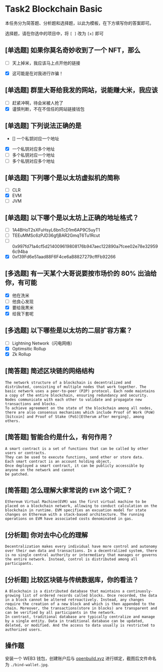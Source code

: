 # Task2 Blockchain Basic

本任务分为简答题、分析题和选择题，以此为模板，在下方填写你的答案即可。

选择题，请在你选中的项目中，将 `[ ]` 改为 `[x]` 即可



## [单选题] 如果你莫名奇妙收到了一个 NFT，那么

- [ ] 天上掉米，我应该马上点开他的链接
- [x] 这可能是在对我进行诈骗！



## [单选题] 群里大哥给我发的网站，说能赚大米，我应该

- [ ] 赶紧冲啊，待会米被人抢了
- [x] 谨慎判断，不在不信任的网站链接钱包

## [单选题] 下列说法正确的是

- [] 一个私钥对应一个地址
- [x] 一个私钥对应多个地址
- [ ] 多个私钥对应一个地址
- [ ] 多个私钥对应多个地址

 ## [单选题] 下列哪个是以太坊虚拟机的简称

- [ ] CLR
- [x] EVM
- [ ] JVM

## [单选题] 以下哪个是以太坊上正确的地址格式？

- [ ] 1A4BHoT2sXFuHsyL6bnTcD1m6AP9C5uyT1
- [ ] TEEuMMSc6zPJD36gfjBAR2GmqT6Tu1Rcut
- [ ] 0x997fd71a4cf5d214009619808176b947aec122890a7fcee02e78e329596c94ba
- [x] 0xf39Fd6e51aad88F6F4ce6aB8827279cffFb92266
      
## [多选题] 有一天某个大哥说要按市场价的 80% 出油给你，有可能

- [x] 他在洗米
- [ ] 他良心发现
- [x] 要给我黒米
- [x] 给我下套呢

## [多选题] 以下哪些是以太坊的二层扩容方案？

- [ ] Lightning Network（闪电网络）
- [x] Optimsitic Rollup
- [x] Zk Rollup

## [简答题] 简述区块链的网络结构

```
The network structure of a blockchain is decentralized and distributed, consisting of multiple nodes that work together. The basic network uses a peer-to-peer (P2P) protocol. Each node maintains a copy of the entire blockchain, ensuring redundancy and security. Nodes communicate with each other to validate and propagate new transactions and blocks.
To achieve agreement on the state of the blockchain among all nodes, there are also consensus mechanisms which include Proof of Work (PoW)[bitcoin] and Proof of Stake (PoS)[Etherum after merging], among others.
```



## [简答题] 智能合约是什么，有何作用？

```
A smart contract is a set of functions that can be called by other users or contracts.
They can be used to execute functions, send ether or store data.
Each smart contract is an account holding object.
Once deployed a smart contract, it can be publicly accessible by anyone on the network and cannot
be patched. 
```



## [简答题] 怎么理解大家常说的 `EVM` 这个词汇？

```
Ethereum Virtual Machine(EVM) was the first virtual machine to be placed on a blockchain network, allowing to conduct calculation on the blockchain in runtime. EVM specifies an excuation model for state changes on Ethereum with a stack-based architecture. The running operations on EVM have associated costs denominated in gas.
```



## [分析题] 你对去中心化的理解

```
Decentralization makes every individual have more control and autonomy over their own data and transactions. In a decentralized system, there is no single central authority or intermediary that manages or governs the entire network. Instead, control is distributed among all participants.
```



## [分析题] 比较区块链与传统数据库，你的看法？

```
A Blockchain is a distributed database that maintains a continuosly-growing list of ordered records called blocks. Once recorded, the data in a block cannot be altered retroactively. Instead, any changes require the creation of a new block and which is then appended to the chain. Moreover, the transactions(store in blocks) are transparent and can be verified by all participants in the network.
In contrast, traditional database are typically centralize and manage by a single entity. Data in traditional database can be updated, deleted, or modified. And the access to data usually is restricted to authorized users.
```



## 操作题

安装一个 WEB3 钱包，创建账户后与 [openbuild.xyz](https://openbuild.xyz/profile) 进行绑定，截图后文件命名为 `./bind-wallet.jpg`.
